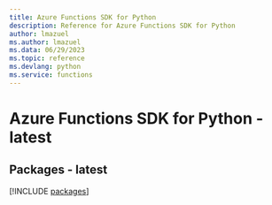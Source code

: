 ```yaml
---
title: Azure Functions SDK for Python
description: Reference for Azure Functions SDK for Python
author: lmazuel
ms.author: lmazuel
ms.data: 06/29/2023
ms.topic: reference
ms.devlang: python
ms.service: functions
---
```

# Azure Functions SDK for Python - latest
## Packages - latest
[!INCLUDE [packages](functions-index.md)]